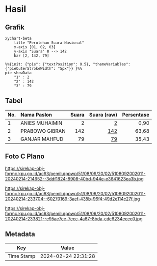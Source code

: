 # Hasil

## Grafik

```mermaid
xychart-beta
    title "Perolehan Suara Nasional"
    x-axis [01, 02, 03]
    y-axis "Suara" 0 --> 142
    bar [2, 142, 79]
```

```mermaid
%%{init: {"pie": {"textPosition": 0.5}, "themeVariables": {"pieOuterStrokeWidth": "5px"}} }%%
pie showData
    "1" : 2
    "2" : 142
    "3" : 79
```

## Tabel

| No. | Nama Paslon    | Suara | Suara (raw) | Persentase |
|:--- |:-------------- | -----:| -----------:| ----------:|
| 1   | ANIES MUHAIMIN | 2     | [2][p-1]    | 0,90       |
| 2   | PRABOWO GIBRAN | 142   | [142][p-2]  | 63,68      |
| 3   | GANJAR MAHFUD  | 79    | [79][p-3]   | 35,43      |


[p-1]: https://github.com/gigit-pemilu/pemilu-2024/blob/main/pilpres/hitung-suara/sub/51-bali/sub/08-buleleng/sub/09-tejakula/sub/2002-pacung/sub/011-tps/sub/paslon-1.txt
[p-2]: https://github.com/gigit-pemilu/pemilu-2024/blob/main/pilpres/hitung-suara/sub/51-bali/sub/08-buleleng/sub/09-tejakula/sub/2002-pacung/sub/011-tps/sub/paslon-2.txt
[p-3]: https://github.com/gigit-pemilu/pemilu-2024/blob/main/pilpres/hitung-suara/sub/51-bali/sub/08-buleleng/sub/09-tejakula/sub/2002-pacung/sub/011-tps/sub/paslon-3.txt

## Foto C Plano

https://sirekap-obj-formc.kpu.go.id/ac93/pemilu/ppwp/51/08/09/20/02/5108092002011-20240214-214652--3ddf1824-8908-40bd-944e-e3641623ea3b.jpg

https://sirekap-obj-formc.kpu.go.id/ac93/pemilu/ppwp/51/08/09/20/02/5108092002011-20240214-233704--60270169-3aef-435b-96f4-49d2e114c27f.jpg

https://sirekap-obj-formc.kpu.go.id/ac93/pemilu/ppwp/51/08/09/20/02/5108092002011-20240214-233821--e95ae7ce-7ecc-4a67-8bda-cdc6234eeec0.jpg


## Metadata

| Key        | Value               |
| ---------- | ------------------- |
| Time Stamp | 2024-02-24 22:31:28 |



